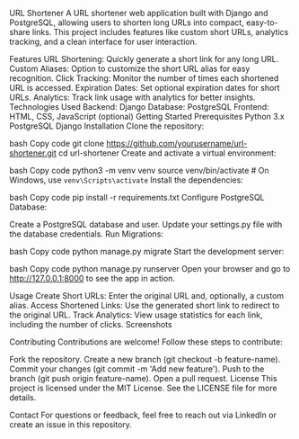 URL Shortener
A URL shortener web application built with Django and PostgreSQL, allowing users to shorten long URLs into compact, easy-to-share links. This project includes features like custom short URLs, analytics tracking, and a clean interface for user interaction.

Features
URL Shortening: Quickly generate a short link for any long URL.
Custom Aliases: Option to customize the short URL alias for easy recognition.
Click Tracking: Monitor the number of times each shortened URL is accessed.
Expiration Dates: Set optional expiration dates for short URLs.
Analytics: Track link usage with analytics for better insights.
Technologies Used
Backend: Django
Database: PostgreSQL
Frontend: HTML, CSS, JavaScript (optional)
Getting Started
Prerequisites
Python 3.x
PostgreSQL
Django
Installation
Clone the repository:

bash
Copy code
git clone https://github.com/yourusername/url-shortener.git
cd url-shortener
Create and activate a virtual environment:

bash
Copy code
python3 -m venv venv
source venv/bin/activate  # On Windows, use `venv\Scripts\activate`
Install the dependencies:

bash
Copy code
pip install -r requirements.txt
Configure PostgreSQL Database:

Create a PostgreSQL database and user.
Update your settings.py file with the database credentials.
Run Migrations:

bash
Copy code
python manage.py migrate
Start the development server:

bash
Copy code
python manage.py runserver
Open your browser and go to http://127.0.0.1:8000 to see the app in action.

Usage
Create Short URLs: Enter the original URL and, optionally, a custom alias.
Access Shortened Links: Use the generated short link to redirect to the original URL.
Track Analytics: View usage statistics for each link, including the number of clicks.
Screenshots

Contributing
Contributions are welcome! Follow these steps to contribute:

Fork the repository.
Create a new branch (git checkout -b feature-name).
Commit your changes (git commit -m 'Add new feature').
Push to the branch (git push origin feature-name).
Open a pull request.
License
This project is licensed under the MIT License. See the LICENSE file for more details.

Contact
For questions or feedback, feel free to reach out via LinkedIn or create an issue in this repository.

